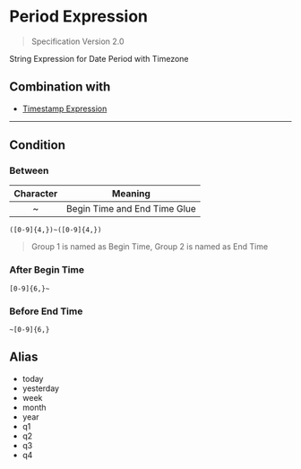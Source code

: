 # Period Expression

> Specification Version 2.0

String Expression for Date Period with Timezone

## Combination with

* [Timestamp Expression](TIMESTAMP_EXPRESSION.md)

---

## Condition

### Between

| Character |           Meaning            |
|:---------:|:----------------------------:|
|     ~     | Begin Time and End Time Glue |

```regexp
([0-9]{4,})~([0-9]{4,})
```

> Group 1 is named as Begin Time, Group 2 is named as End Time


### After Begin Time

```regexp
[0-9]{6,}~
```

### Before End Time

```regexp
~[0-9]{6,}
```

## Alias

* today
* yesterday
* week
* month
* year
* q1
* q2
* q3
* q4

